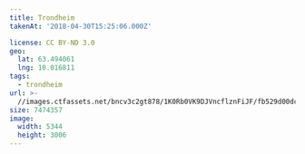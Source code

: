 ```yaml
---
title: Trondheim
takenAt: '2018-04-30T15:25:06.000Z'

license: CC BY-ND 3.0
geo:
  lat: 63.494061
  lng: 10.016811
tags:
  - trondheim
url: >-
  //images.ctfassets.net/bncv3c2gt878/1K0Rb0VK9DJVncflznFiJF/fb529d00dc3936a193a24d4947921948/trondheim_40137229300_o
size: 7474357
image:
  width: 5344
  height: 3006
---
```

